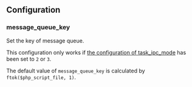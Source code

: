 ## Configuration

### message_queue_key

Set the key of message queue.

This configuration only works if [the configuration of task_ipc_mode](/modules/swoole-server/configuration/task_ipc_mode.md) has been set to `2` or `3`.

The default value of `message_queue_key` is calculated by `ftok($php_script_file, 1)`.

